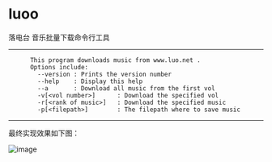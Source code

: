luoo
====

落电台 音乐批量下载命令行工具

  -----------------------------------------------------------
  
          This program downloads music from www.luo.net . 
          Options include: 
            --version : Prints the version number 
            --help    : Display this help
            --a       : Download all music from the first vol
            -v[<vol number>]      : Download the specified vol
            -r[<rank of music>]   : Download the specified music
            -p[<filepath>]        : The filepath where to save music
  
  -----------------------------------------------------------
  
最终实现效果如下图：

![image](https://github.com/Cubernet/cubernet.github.com/blob/master/assets/images/2014-06-16-luo-2.png)
